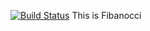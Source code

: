 
[![Build Status](http://ec2-52-54-92-202.compute-1.amazonaws.com/buildStatus/icon?job=fibonacci)](http://52.54.92.202/job/fibonacci/)
This is Fibanocci
